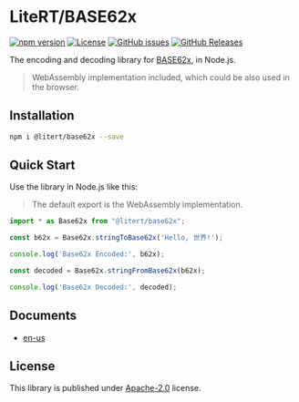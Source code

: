# LiteRT/BASE62x

[![npm version](https://img.shields.io/npm/v/@litert/base62x.svg?colorB=brightgreen)](https://www.npmjs.com/package/@litert/base62x "Stable Version")
[![License](https://img.shields.io/npm/l/@litert/base62x.svg?maxAge=2592000?style=plastic)](https://github.com/litert/base62x/blob/master/LICENSE)
[![GitHub issues](https://img.shields.io/github/issues/litert/base62x.js.svg)](https://github.com/litert/base62x.js/issues)
[![GitHub Releases](https://img.shields.io/github/release/litert/base62x.js.svg)](https://github.com/litert/base62x.js/releases "Stable Release")

The encoding and decoding library for [BASE62x](https://ieeexplore.ieee.org/document/6020065?arnumber=6020065), in Node.js.

> WebAssembly implementation included, which could be also used in the browser.

## Installation

```sh
npm i @litert/base62x --save
```

## Quick Start

Use the library in Node.js like this:

> The default export is the WebAssembly implementation.

```ts
import * as Base62x from "@litert/base62x";

const b62x = Base62x.stringToBase62x('Hello, 世界!');

console.log('Base62x Encoded:', b62x);

const decoded = Base62x.stringFromBase62x(b62x);

console.log('Base62x Decoded:', decoded);
```

## Documents

- [en-us](https://litert.org/projects/base62x.js/)

## License

This library is published under [Apache-2.0](./LICENSE) license.
